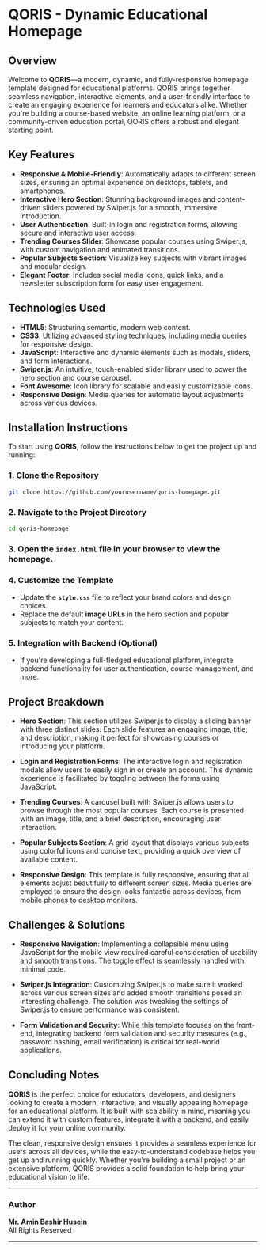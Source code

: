 

# **QORIS - Dynamic Educational Homepage**

## **Overview**

Welcome to **QORIS**—a modern, dynamic, and fully-responsive homepage template designed for educational platforms. QORIS brings together seamless navigation, interactive elements, and a user-friendly interface to create an engaging experience for learners and educators alike. Whether you're building a course-based website, an online learning platform, or a community-driven education portal, QORIS offers a robust and elegant starting point.

## **Key Features**

- **Responsive & Mobile-Friendly**: Automatically adapts to different screen sizes, ensuring an optimal experience on desktops, tablets, and smartphones.
- **Interactive Hero Section**: Stunning background images and content-driven sliders powered by Swiper.js for a smooth, immersive introduction.
- **User Authentication**: Built-in login and registration forms, allowing secure and interactive user access.
- **Trending Courses Slider**: Showcase popular courses using Swiper.js, with custom navigation and animated transitions.
- **Popular Subjects Section**: Visualize key subjects with vibrant images and modular design.
- **Elegant Footer**: Includes social media icons, quick links, and a newsletter subscription form for easy user engagement.

## **Technologies Used**

- **HTML5**: Structuring semantic, modern web content.
- **CSS3**: Utilizing advanced styling techniques, including media queries for responsive design.
- **JavaScript**: Interactive and dynamic elements such as modals, sliders, and form interactions.
- **Swiper.js**: An intuitive, touch-enabled slider library used to power the hero section and course carousel.
- **Font Awesome**: Icon library for scalable and easily customizable icons.
- **Responsive Design**: Media queries for automatic layout adjustments across various devices.

## **Installation Instructions**

To start using **QORIS**, follow the instructions below to get the project up and running:

### 1. **Clone the Repository**

   ```bash
   git clone https://github.com/yourusername/qoris-homepage.git
   ```

### 2. **Navigate to the Project Directory**

   ```bash
   cd qoris-homepage
   ```

### 3. **Open the `index.html` file** in your browser to view the homepage.

### 4. **Customize the Template**

   - Update the **`style.css`** file to reflect your brand colors and design choices.
   - Replace the default **image URLs** in the hero section and popular subjects to match your content.

### 5. **Integration with Backend (Optional)**

   - If you're developing a full-fledged educational platform, integrate backend functionality for user authentication, course management, and more.

## **Project Breakdown**

- **Hero Section**: This section utilizes Swiper.js to display a sliding banner with three distinct slides. Each slide features an engaging image, title, and description, making it perfect for showcasing courses or introducing your platform.

- **Login and Registration Forms**: The interactive login and registration modals allow users to easily sign in or create an account. This dynamic experience is facilitated by toggling between the forms using JavaScript.

- **Trending Courses**: A carousel built with Swiper.js allows users to browse through the most popular courses. Each course is presented with an image, title, and a brief description, encouraging user interaction.

- **Popular Subjects Section**: A grid layout that displays various subjects using colorful icons and concise text, providing a quick overview of available content.

- **Responsive Design**: This template is fully responsive, ensuring that all elements adjust beautifully to different screen sizes. Media queries are employed to ensure the design looks fantastic across devices, from mobile phones to desktop monitors.

## **Challenges & Solutions**

- **Responsive Navigation**: Implementing a collapsible menu using JavaScript for the mobile view required careful consideration of usability and smooth transitions. The toggle effect is seamlessly handled with minimal code.
  
- **Swiper.js Integration**: Customizing Swiper.js to make sure it worked across various screen sizes and added smooth transitions posed an interesting challenge. The solution was tweaking the settings of Swiper.js to ensure performance was consistent.

- **Form Validation and Security**: While this template focuses on the front-end, integrating backend form validation and security measures (e.g., password hashing, email verification) is critical for real-world applications.

## **Concluding Notes**

**QORIS** is the perfect choice for educators, developers, and designers looking to create a modern, interactive, and visually appealing homepage for an educational platform. It is built with scalability in mind, meaning you can extend it with custom features, integrate it with a backend, and easily deploy it for your online community.

The clean, responsive design ensures it provides a seamless experience for users across all devices, while the easy-to-understand codebase helps you get up and running quickly. Whether you're building a small project or an extensive platform, QORIS provides a solid foundation to help bring your educational vision to life.

---

### **Author**

**Mr. Amin Bashir Husein**  
All Rights Reserved

---


